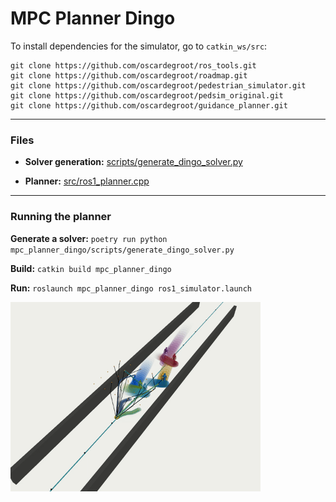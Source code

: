 # MPC Planner Dingo

To install dependencies for the simulator, go to `catkin_ws/src`:

```
git clone https://github.com/oscardegroot/ros_tools.git
git clone https://github.com/oscardegroot/roadmap.git
git clone https://github.com/oscardegroot/pedestrian_simulator.git
git clone https://github.com/oscardegroot/pedsim_original.git
git clone https://github.com/oscardegroot/guidance_planner.git
```


---
### Files

- **Solver generation:** [scripts/generate_dingo_solver.py](./scripts/generate_dingo_solver.py)

- **Planner:** [src/ros1_planner.cpp](./src/ros1_planner.cpp)

---
### Running the planner
**Generate a solver:** `poetry run python mpc_planner_dingo/scripts/generate_dingo_solver.py`

**Build:** `catkin build mpc_planner_dingo`

**Run:** `roslaunch mpc_planner_dingo ros1_simulator.launch`


<img src="../docs/dingosimulator.gif" width="400" />